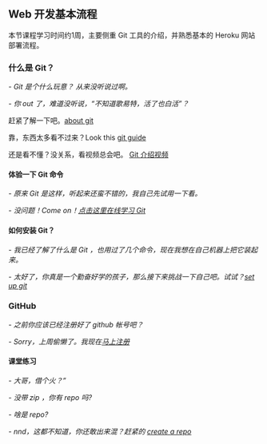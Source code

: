 ## Web 开发基本流程

本节课程学习时间约1周，主要侧重 Git 工具的介绍，并熟悉基本的 Heroku 网站部署流程。

### 什么是 Git？
*- Git 是个什么玩意？ 从来没听说过啊。*

*- 你 out 了，难道没听说，“不知道歌易特，活了也白活”？*

赶紧了解一下吧。[about git](http://zh.wikipedia.org/zh/Git)

靠，东西太多看不过来？Look this [git guide](http://rogerdudler.github.io/git-guide/index.zh.html)

还是看不懂？没关系，看视频总会吧。 [Git 介绍视频](http://gitreal.codeschool.com/levels/1)

#### 体验一下 Git 命令
*- 原来 Git 是这样，听起来还蛮不错的，我自己先试用一下看。*

*- 没问题！Come on！[点击这里在线学习 Git](https://www.codeschool.com/courses/git-real)* 

#### 如何安装 Git？
*- 我已经了解了什么是 Git ，也用过了几个命令，现在我想在自己机器上把它装起来。*

*- 太好了，你真是一个勤奋好学的孩子，那么接下来挑战一下自己吧。试试？[set up git](https://help.github.com/articles/set-up-git)*

### GitHub
*- 之前你应该已经注册好了 github 帐号吧？*

*- Sorry，上周偷懒了。我现在[马上注册](https://github.com/)*

#### 课堂练习
*- 大哥，借个火？”*

*- 没带 zip ，你有 repo 吗?*

*- 啥是 repo?*

*- nnd，这都不知道，你还敢出来混？赶紧的 [create a repo](https://help.github.com/articles/create-a-repo)*



